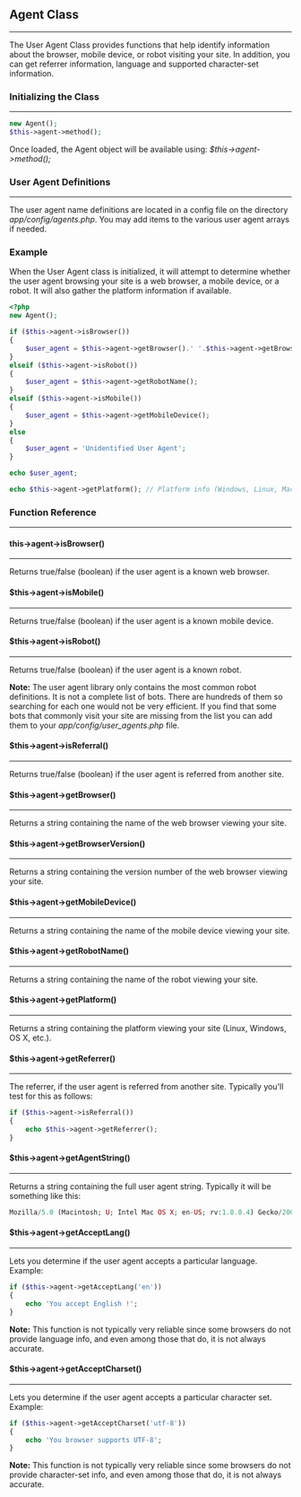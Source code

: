 ## Agent Class

------

The User Agent Class provides functions that help identify information about the browser, mobile device, or robot visiting your site. In addition, you can get referrer information, language and supported character-set information.

### Initializing the Class

------

```php
new Agent();
$this->agent->method();
```

Once loaded, the Agent object will be available using: <dfn>$this->agent->method();</dfn>

### User Agent Definitions

------

The user agent name definitions are located in a config file on the directory <dfn>app/config/agents.php</dfn>. You may add items to the various user agent arrays if needed.

### Example

When the User Agent class is initialized, it will attempt to determine whether the user agent browsing your site is a web browser, a mobile device, or a robot. It will also gather the platform information if available.

```php
<?php
new Agent();

if ($this->agent->isBrowser())
{
    $user_agent = $this->agent->getBrowser().' '.$this->agent->getBrowserVersion();
}
elseif ($this->agent->isRobot())
{
    $user_agent = $this->agent->getRobotName();
}
elseif ($this->agent->isMobile())
{
    $user_agent = $this->agent->getMobileDevice();
}
else
{
    $user_agent = 'Unidentified User Agent';
}

echo $user_agent;

echo $this->agent->getPlatform(); // Platform info (Windows, Linux, Mac, etc.)
```

### Function Reference

------

#### this->agent->isBrowser()

------

Returns true/false (boolean) if the user agent is a known web browser.

#### $this->agent->isMobile()

------

Returns true/false (boolean) if the user agent is a known mobile device.

#### $this->agent->isRobot()

------

Returns true/false (boolean) if the user agent is a known robot.

**Note:** The user agent library only contains the most common robot definitions. It is not a complete list of bots. There are hundreds of them so searching for each one would not be very efficient. If you find that some bots that commonly visit your site are missing from the list you can add them to your <dfn>app/config/user_agents.php</dfn> file.

#### $this->agent->isReferral()

------

Returns true/false (boolean) if the user agent is referred from another site.


#### $this->agent->getBrowser()

------
Returns a string containing the name of the web browser viewing your site.

#### $this->agent->getBrowserVersion()

-----
Returns a string containing the version number of the web browser viewing your site.

#### $this->agent->getMobileDevice()

-----

Returns a string containing the name of the mobile device viewing your site.

#### $this->agent->getRobotName()

------
Returns a string containing the name of the robot viewing your site.


#### $this->agent->getPlatform()

-----

Returns a string containing the platform viewing your site (Linux, Windows, OS X, etc.).

#### $this->agent->getReferrer()

------

The referrer, if the user agent is referred from another site. Typically you'll test for this as follows:

```php
if ($this->agent->isReferral())
{
    echo $this->agent->getReferrer();
}
```

#### $this->agent->getAgentString()

----

Returns a string containing the full user agent string. Typically it will be something like this:

```php
Mozilla/5.0 (Macintosh; U; Intel Mac OS X; en-US; rv:1.8.0.4) Gecko/20060613 Camino/1.0.2
```

#### $this->agent->getAcceptLang()

----

Lets you determine if the user agent accepts a particular language. Example:

```php
if ($this->agent->getAcceptLang('en'))
{
    echo 'You accept English !';
}
```

**Note:** This function is not typically very reliable since some browsers do not provide language info, and even among those that do, it is not always accurate.

#### $this->agent->getAcceptCharset()

----

Lets you determine if the user agent accepts a particular character set. Example:

```php
if ($this->agent->getAcceptCharset('utf-8'))
{
    echo 'You browser supports UTF-8';
}
```

**Note:** This function is not typically very reliable since some browsers do not provide character-set info, and even among those that do, it is not always accurate. 